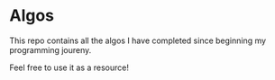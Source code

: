 # Algos

This repo contains all the algos I have completed since beginning my programming joureny. 

Feel free to use it as a resource!